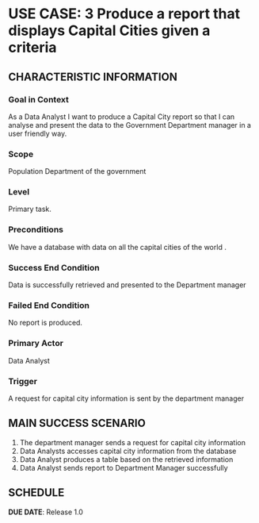 # USE CASE: 3 Produce a report that displays Capital Cities given a criteria

## CHARACTERISTIC INFORMATION

### Goal in Context

As a Data Analyst I want to produce a Capital City report so that I can analyse and present the data to the Government Department manager in a user friendly way.

### Scope

Population Department of the government

### Level

Primary task.

### Preconditions

We have a database with data on all the capital cities of the world .
### Success End Condition

Data is successfully retrieved and presented to the Department manager

### Failed End Condition

No report is produced.

### Primary Actor

Data Analyst

### Trigger

A request for capital city information is sent by the department manager

## MAIN SUCCESS SCENARIO

1. The department manager sends a request for capital city information
2. Data Analysts accesses capital city information from the database
3. Data Analyst produces a table based on the retrieved information
4. Data Analyst sends report to Department Manager successfully

## SCHEDULE

**DUE DATE**: Release 1.0